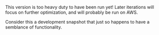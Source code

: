 This version is too heavy duty to have been run yet! Later iterations will focus on further optimization, and will probably be run on AWS. 

Consider this a development snapshot that just so happens to have a semblance of functionality.